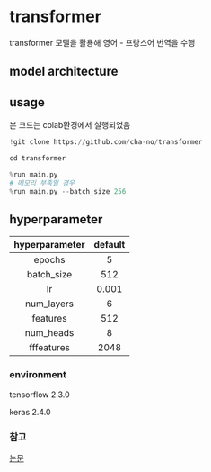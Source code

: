 # transformer
transformer 모델을 활용해 영어 - 프랑스어 번역을 수행

## model architecture


## usage
본 코드는 colab환경에서 실행되었음
```python
!git clone https://github.com/cha-no/transformer

cd transformer

%run main.py
# 메모리 부족일 경우
%run main.py --batch_size 256
```

## hyperparameter

hyperparameter|default| 
|:---:|:---:|
|epochs|5|
|batch_size|512|
|lr|0.001|
|num_layers|6|
|features|512|
|num_heads|8|
|fffeatures|2048|

### environment
tensorflow 2.3.0

keras 2.4.0

### 참고
[논문](https://arxiv.org/pdf/1706.03762.pdf)
